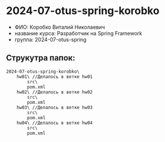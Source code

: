 # 2024-07-otus-spring-korobko
- ФИО: Коробко Виталий Николаевич 
- название курса: Разработчик на Spring Framework 
- группа: 2024-07-otus-spring
## Струкутра папок:
    2024-07-otus-spring-korobko\ 
        hw01\ //Делалось в ветке hw01
            src\
            pom.xml
        hw02\ //Делалось в ветке hw02
            src\
            pom.xml
        hw03\ //Делалось в ветке hw03
            src\
            pom.xml
        hw04\ //Делалось в ветке hw04
            src\
            pom.xml
